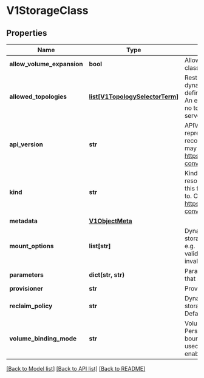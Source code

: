 # V1StorageClass

## Properties
Name | Type | Description | Notes
------------ | ------------- | ------------- | -------------
**allow_volume_expansion** | **bool** | AllowVolumeExpansion shows whether the storage class allow volume expand | [optional] 
**allowed_topologies** | [**list[V1TopologySelectorTerm]**](V1TopologySelectorTerm.md) | Restrict the node topologies where volumes can be dynamically provisioned. Each volume plugin defines its own supported topology specifications. An empty TopologySelectorTerm list means there is no topology restriction. This field is only honored by servers that enable the VolumeScheduling feature. | [optional] 
**api_version** | **str** | APIVersion defines the versioned schema of this representation of an object. Servers should convert recognized schemas to the latest internal value, and may reject unrecognized values. More info: https://git.k8s.io/community/contributors/devel/api-conventions.md#resources | [optional] 
**kind** | **str** | Kind is a string value representing the REST resource this object represents. Servers may infer this from the endpoint the client submits requests to. Cannot be updated. In CamelCase. More info: https://git.k8s.io/community/contributors/devel/api-conventions.md#types-kinds | [optional] 
**metadata** | [**V1ObjectMeta**](V1ObjectMeta.md) |  | [optional] 
**mount_options** | **list[str]** | Dynamically provisioned PersistentVolumes of this storage class are created with these mountOptions, e.g. [\&quot;ro\&quot;, \&quot;soft\&quot;]. Not validated - mount of the PVs will simply fail if one is invalid. | [optional] 
**parameters** | **dict(str, str)** | Parameters holds the parameters for the provisioner that should create volumes of this storage class. | [optional] 
**provisioner** | **str** | Provisioner indicates the type of the provisioner. | 
**reclaim_policy** | **str** | Dynamically provisioned PersistentVolumes of this storage class are created with this reclaimPolicy. Defaults to Delete. | [optional] 
**volume_binding_mode** | **str** | VolumeBindingMode indicates how PersistentVolumeClaims should be provisioned and bound.  When unset, VolumeBindingImmediate is used. This field is only honored by servers that enable the VolumeScheduling feature. | [optional] 

[[Back to Model list]](../README.md#documentation-for-models) [[Back to API list]](../README.md#documentation-for-api-endpoints) [[Back to README]](../README.md)


